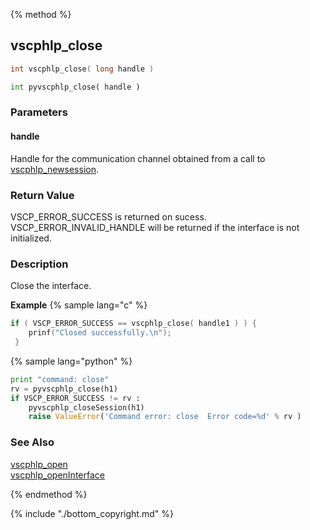 
{% method %}
## vscphlp_close

```c
int vscphlp_close( long handle )
```

```python
int pyvscphlp_close( handle )
```

### Parameters

#### handle
Handle for the communication channel obtained from a call to [vscphlp_newsession](vscphlp_newsession.md).

### Return Value
VSCP_ERROR_SUCCESS is returned on sucess. VSCP_ERROR_INVALID_HANDLE will be returned if the interface is not initialized. 

### Description
Close the interface. 

**Example** {% sample lang="c" %}

```c
if ( VSCP_ERROR_SUCCESS == vscphlp_close( handle1 ) ) {
    prinf("Closed successfully.\n");
 }
```

{% sample lang="python" %}

```python
print "command: close"
rv = pyvscphlp_close(h1)
if VSCP_ERROR_SUCCESS != rv :
    pyvscphlp_closeSession(h1)
    raise ValueError('Command error: close  Error code=%d' % rv )
```

### See Also
[vscphlp_open](vscphlp_open.md)  
[vscphlp_openInterface](vscphlp_openinterface.md)  

{% endmethod %}

{% include "./bottom_copyright.md" %}